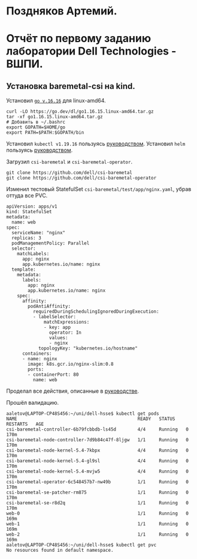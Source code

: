 # Поздняков Артемий.
# Отчёт по первому заданию лаборатории Dell Technologies - ВШПИ.
## Установка baremetal-csi на kind.

Установил [`go v.16.16`](https://go.dev/dl/) для linux-amd64.
```
curl -LO https://go.dev/dl/go1.16.15.linux-amd64.tar.gz
tar -xf go1.16.15.linux-amd64.tar.gz
# Добавить в ~/.bashrc
export GOPATH=$HOME/go
export PATH=$PATH:$GOPATH/bin
```
Установил `kubectl v1.19.16` пользуясь [руководством](https://kubernetes.io/ru/docs/tasks/tools/install-kubectl/).
Установил `helm` пользуясь [руководством](https://helm.sh/docs/intro/install/).

Загрузил `csi-baremetal` и `csi-baremetal-operator`.

```
git clone https://github.com/dell/csi-baremetal
git clone https://github.com/dell/csi-baremetal-operator
```

Изменил тестовый StatefulSet `csi-baremetal/test/app/nginx.yaml`, убрав оттуда все PVC.

```
apiVersion: apps/v1
kind: StatefulSet
metadata:
  name: web
spec:
  serviceName: "nginx"
  replicas: 3
  podManagementPolicy: Parallel
  selector:
    matchLabels:
      app: nginx
      app.kubernetes.io/name: nginx
  template:
    metadata:
      labels:
        app: nginx
        app.kubernetes.io/name: nginx
    spec:
      affinity:
        podAntiAffinity:
          requiredDuringSchedulingIgnoredDuringExecution:
          - labelSelector:
              matchExpressions:
              - key: app
                operator: In
                values:
                - nginx
            topologyKey: "kubernetes.io/hostname"
      containers:
      - name: nginx
        image: k8s.gcr.io/nginx-slim:0.8
        ports:
        - containerPort: 80
          name: web
```

Проделал все действия, описанные в [руководстве](https://github.com/dell/csi-baremetal/blob/master/docs/CONTRIBUTING.md).

Прошёл валидацию.

```
aaletov@LAPTOP-CP48S456:~/uni/dell-hsse$ kubectl get pods
NAME                                             READY   STATUS    RESTARTS   AGE
csi-baremetal-controller-6b79fcbbdb-ls45d        4/4     Running   0          170m
csi-baremetal-node-controller-7d9b84c47f-8ljgw   1/1     Running   0          170m
csi-baremetal-node-kernel-5.4-7kbpx              4/4     Running   0          170m
csi-baremetal-node-kernel-5.4-gl9sl              4/4     Running   0          170m
csi-baremetal-node-kernel-5.4-mvjw5              4/4     Running   0          170m
csi-baremetal-operator-6c548457b7-nw49b          1/1     Running   0          170m
csi-baremetal-se-patcher-rm875                   1/1     Running   0          170m
csi-baremetal-se-r8d2q                           1/1     Running   0          170m
web-0                                            1/1     Running   0          169m
web-1                                            1/1     Running   0          169m
web-2                                            1/1     Running   0          169m
aaletov@LAPTOP-CP48S456:~/uni/dell-hsse$ kubectl get pvc
No resources found in default namespace.
```
